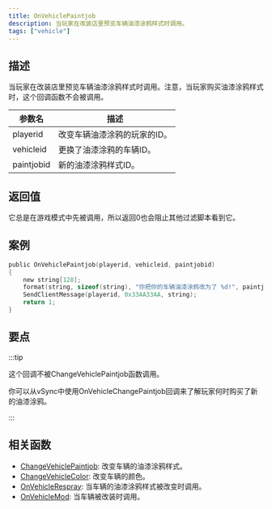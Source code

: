 ```yaml
---
title: OnVehiclePaintjob
description: 当玩家在改装店里预览车辆油漆涂鸦样式时调用。
tags: ["vehicle"]
---
```


## 描述

当玩家在改装店里预览车辆油漆涂鸦样式时调用。注意，当玩家购买油漆涂鸦样式时，这个回调函数不会被调用。

| 参数名     | 描述                         |
| ---------- | ---------------------------- |
| playerid   | 改变车辆油漆涂鸦的玩家的ID。 |
| vehicleid  | 更换了油漆涂鸦的车辆ID。     |
| paintjobid | 新的油漆涂鸦样式ID。         |

## 返回值

它总是在游戏模式中先被调用，所以返回0也会阻止其他过滤脚本看到它。

## 案例

```c
public OnVehiclePaintjob(playerid, vehicleid, paintjobid)
{
    new string[128];
    format(string, sizeof(string), "你把你的车辆油漆涂鸦改为了 %d!", paintjobid);
    SendClientMessage(playerid, 0x33AA33AA, string);
    return 1;
}
```

## 要点

:::tip

这个回调不被ChangeVehiclePaintjob函数调用。

你可以从vSync中使用OnVehicleChangePaintjob回调来了解玩家何时购买了新的油漆涂鸦。

:::

## 相关函数

- [ChangeVehiclePaintjob](../functions/ChangeVehiclePaintjob): 改变车辆的油漆涂鸦样式。
- [ChangeVehicleColor](../functions/ChangeVehicleColor): 改变车辆的颜色。
- [OnVehicleRespray](OnVehicleRespray): 当车辆的油漆涂鸦样式被改变时调用。
- [OnVehicleMod](OnVehicleMod): 当车辆被改装时调用。
